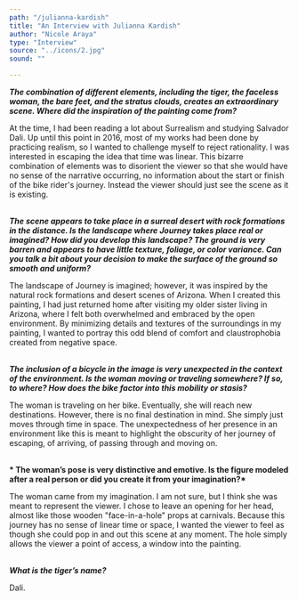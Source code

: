 ```yaml
---
path: "/julianna-kardish"
title: "An Interview with Julianna Kardish"
author: "Nicole Araya"
type: "Interview"
source: "../icons/2.jpg"
sound: ""

---
```


__*The combination of different elements, including the tiger, the faceless woman, the bare feet, and the stratus clouds, creates an extraordinary scene. Where did the inspiration of the painting come from?*__

At the time, I had been reading a lot about Surrealism and studying Salvador Dali. Up until this point in 2016, most of my works had been done by practicing realism, so I wanted to challenge myself to reject rationality. I was interested in escaping the idea that time was linear. This bizarre combination of elements was to disorient the viewer so that she would have no sense of the narrative occurring, no information about the start or finish of the bike rider's journey. Instead the viewer should just see the scene as it is existing. <br /><br />


__*The scene appears to take place in a surreal desert with rock formations in the distance. Is the landscape where Journey takes place real or imagined? How did you develop this landscape? The ground is very barren and appears to have little texture, foliage, or color variance. Can you talk a bit about your decision to make the surface of the ground so smooth and uniform?*__

The landscape of Journey is imagined; however, it was inspired by the natural rock formations and desert scenes of Arizona. When I created this painting, I had just returned home after visiting my older sister living in Arizona, where I felt both overwhelmed and embraced by the open environment. By minimizing details and textures of the surroundings in my painting, I wanted to portray this odd blend of comfort and claustrophobia created from negative space.<br /><br />


__*The inclusion of a bicycle in the image is very unexpected in the context of the environment. Is the woman moving or traveling somewhere? If so, to where? How does the bike factor into this mobility or stasis?*__

The woman is traveling on her bike. Eventually, she will reach new destinations. However, there is no final destination in mind. She simply just moves through time in space. The unexpectedness of her presence in an environment like this is meant to highlight the obscurity of her journey of escaping, of arriving, of passing through and moving on.<br /><br />


__* The woman’s pose is very distinctive and emotive. Is the figure modeled after a real person or did you create it from your imagination?*__

The woman came from my imagination. I am not sure, but I think she was meant to represent the viewer. I chose to leave an opening for her head, almost like those wooden "face-in-a-hole" props at carnivals. Because this journey has no sense of linear time or space, I wanted the viewer to feel as though she could pop in and out this scene at any moment.  The hole simply allows the viewer a point of access, a window into the painting.<br /><br />

__*What is the tiger’s name?*__

Dali.

&nbsp;
